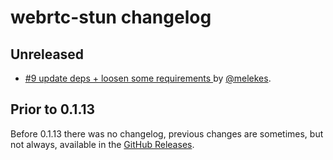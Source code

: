 # webrtc-stun changelog

## Unreleased

* [#9 update deps + loosen some requirements ](https://github.com/webrtc-rs/stun/pull/9) by [@melekes](https://github.com/melekes).

## Prior to 0.1.13

Before 0.1.13 there was no changelog, previous changes are sometimes, but not always, available in the [GitHub Releases](https://github.com/webrtc-rs/stun/releases).

